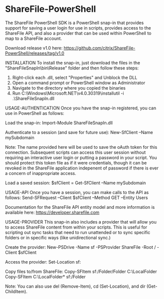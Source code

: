 ShareFile-PowerShell
====================
The ShareFile PowerShell SDK is a PowerShell snap-in that provides support for saving a user login for use in scripts, provides access to the ShareFile API, and also a provider that can be used within PowerShell to map to a ShareFile account.

Download release v1.0 here: https://github.com/citrix/ShareFile-PowerShell/releases/tag/v1.0

INSTALLATION
To install the snap-in, just download the files in the "ShareFileSnapIn\bin\Release" folder and then follow these steps:
1. Right-click each .dll, select "Properties" and Unblock the DLL
2. Open a command prompt or PowerShell window as Administrator
3. Navigate to the directory where you copied the binaries
4. Run C:\Windows\Microsoft.NET\v4.0.30319\installutil -i .\ShareFileSnapIn.dll


USAGE-AUTHENTICATION
Once you have the snap-in registered, you can use in PowerShell as follows:

Load the snap-in:
    Import-Module ShareFileSnapIn.dll

Authenticate to a session (and save for future use):
    New-SfClient –Name mySubdomain

Note: The name provided here will be used to save the oAuth token for this connection. Subsequent scripts can access this user session without requiring an interactive user login or putting a password in your script. You should protect this token file as if it were credentials, though it can be revoked in the ShareFile application indepenent of password if there is ever a concern of inappropriate access.

Load a saved session:
    $sfClient = Get-SfClient –Name mySubdomain


USAGE-API
Once you have a session, you can make calls to the API as follows:
    Send-SFRequest –Client $sfClient –Method GET –Entity Users

Documentation for the ShareFile API entity model and more information is available here:
https://developer.sharefile.com


USAGE-PROVIDER
This snap-in also includes a provider that will allow you to access ShareFile content from within your scripts. This is useful for scripting out sync tasks that need to run unattended or to sync specific folders or in specific ways (like unidirectional sync.)

Create the provider:
    New-PSDrive -Name sf -PSProvider ShareFile -Root / -Client $sfClient

Access the provider:
    Set-Location sf:

Copy files to/from ShareFile:
    Copy-SFItem sf:/Folder/Folder C:\LocalFolder
    Copy-SFItem C:\LocalFolder\* sf:/Folder

Note: You can also use del (Remove-Item), cd (Set-Location), and dir (Get-ChildItem).
